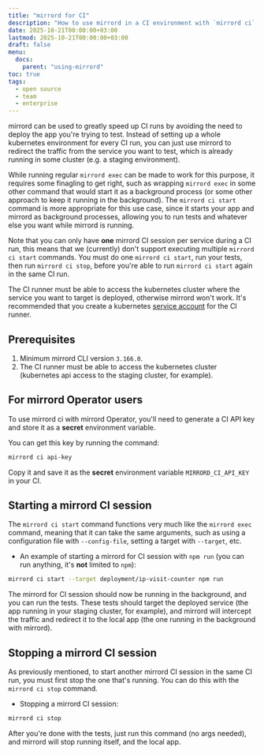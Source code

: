 ```yaml
---
title: "mirrord for CI"
description: "How to use mirrord in a CI environment with `mirrord ci` commands."
date: 2025-10-21T00:00:00+03:00
lastmod: 2025-10-21T00:00:00+03:00
draft: false
menu:
  docs:
    parent: "using-mirrord"
toc: true
tags:
  - open source
  - team
  - enterprise
---
```


mirrord can be used to greatly speed up CI runs by avoiding the need to deploy the app you're trying to test.
Instead of setting up a whole kubernetes environment for every CI run, you can just use mirrord to redirect
the traffic from the service you want to test, which is already running in some cluster (e.g. a staging environment).

While running regular `mirrord exec` can be made to work for this purpose, it requires some
finagling to get right, such as wrapping `mirrord exec` in some other command that would start
it as a background process (or some other approach to keep it running in the background).
The `mirrord ci start` command is more appropriate for this use case, since it starts your app and mirrord as
background processes, allowing you to run tests and whatever else you want while mirrord is running.

Note that you can only have **one** mirrord CI session per service during a CI run, this means that
we (currently) don't support executing multiple `mirrord ci start` commands. You must do one
`mirrord ci start`, run your tests, then run `mirrord ci stop`, before you're able to run
`mirrord ci start` again in the same CI run.

The CI runner must be able to access the kubernetes cluster where the service you want to target is deployed,
otherwise mirrord won't work. It's recommended that you create a kubernetes
[service account](https://kubernetes.io/docs/concepts/security/service-accounts/) for the CI runner.

## Prerequisites

1. Minimum mirrord CLI version `3.166.0`.
2. The CI runner must be able to access the kubernetes cluster (kubernetes api access to
   the staging cluster, for example).

## For mirrord Operator users

To use mirrord ci with mirrord Operator, you'll need to generate a CI API key and store it
as a **secret** environment variable.

You can get this key by running the command:

```sh
mirrord ci api-key
```

Copy it and save it as the **secret** environment variable `MIRRORD_CI_API_KEY` in your CI.

## Starting a mirrord CI session

The `mirrord ci start` command functions very much like the `mirrord exec` command, meaning that it can take
the same arguments, such as using a configuration file with `--config-file`, setting a target with `--target`, etc.

- An example of starting a mirrord for CI session with `npm run` (you can run anything, it's **not** limited to `npm`):

```sh
mirrord ci start --target deployment/ip-visit-counter npm run
```

The mirrord for CI session should now be running in the background, and you can run the tests.
These tests should target the deployed service (the app running in your staging cluster, for example),
and mirrord will intercept the traffic and redirect it to the local app (the one running in the background
with mirrord).

## Stopping a mirrord CI session

As previously mentioned, to start another mirrord CI session in the same CI run, you must first stop the one
that's running. You can do this with the `mirrord ci stop` command.

- Stopping a mirrord CI session:

```sh
mirrord ci stop
```

After you're done with the tests, just run this command (no args needed), and mirrord will stop running
itself, and the local app.
